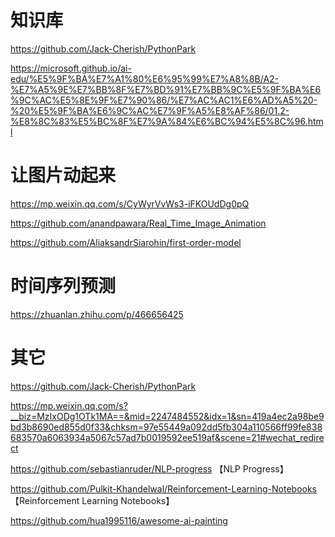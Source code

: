 
# 知识库
https://github.com/Jack-Cherish/PythonPark

https://microsoft.github.io/ai-edu/%E5%9F%BA%E7%A1%80%E6%95%99%E7%A8%8B/A2-%E7%A5%9E%E7%BB%8F%E7%BD%91%E7%BB%9C%E5%9F%BA%E6%9C%AC%E5%8E%9F%E7%90%86/%E7%AC%AC1%E6%AD%A5%20-%20%E5%9F%BA%E6%9C%AC%E7%9F%A5%E8%AF%86/01.2-%E8%8C%83%E5%BC%8F%E7%9A%84%E6%BC%94%E5%8C%96.html



# 让图片动起来

https://mp.weixin.qq.com/s/CyWyrVvWs3-iFKOUdDg0pQ 

https://github.com/anandpawara/Real_Time_Image_Animation

https://github.com/AliaksandrSiarohin/first-order-model



# 时间序列预测

https://zhuanlan.zhihu.com/p/466656425



# 其它

https://github.com/Jack-Cherish/PythonPark

https://mp.weixin.qq.com/s?__biz=MzIxODg1OTk1MA==&mid=2247484552&idx=1&sn=419a4ec2a98be9bd3b8690ed855d0f33&chksm=97e55449a092dd5fb304a110566ff99fe838683570a6063934a5067c57ad7b0019592ee519af&scene=21#wechat_redirect

https://github.com/sebastianruder/NLP-progress 【NLP Progress】

https://github.com/Pulkit-Khandelwal/Reinforcement-Learning-Notebooks 【Reinforcement Learning Notebooks】

https://github.com/hua1995116/awesome-ai-painting





